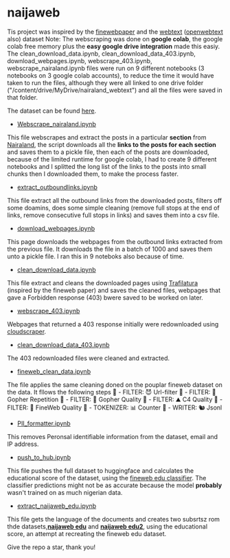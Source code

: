 # naijaweb
Tis project was inspired by the [finewebpaper](https://arxiv.org/abs/2406.17557) and the [webtext](https://paperswithcode.com/dataset/webtext) ([openwebtext](https://huggingface.co/datasets/Skylion007/openwebtext) also) dataset
Note: The webscraping was done on **google colab**, the google colab free memory plus the **easy google drive integration** made this easiy. The clean_download_data.ipynb, clean_download_data_403.ipynb, download_webpages.ipynb, webscrape_403.ipynb, webscrape_nairaland.ipynb files were run on 9 different notebooks (3 notebooks on 3 google colab accounts), to reduce the time it would have taken to run the files, although they were all linked to one drive folder ("/content/drive/MyDrive/nairaland_webtext") and all the files were saved in that folder.

The dataset can be found [here](https://huggingface.co/datasets/saheedniyi/naijaweb).

- [Webscrape_nairaland.ipynb](https://github.com/saheedniyi02/naijaweb/blob/main/webscrape_nairaland.ipynb)

This file webscrapes and extract the posts in a particular **section** from [Nairaland](https://www.nairaland.com/), the script downloads all the **links to the posts for each section** and saves them to a pickle file, then each of the posts are downloaded, because of the limited runtime for google colab, I had to create 9 different notebooks and I splitted the long list of the links to the posts into small chunks then I downloaded them, to make the process faster.

- [extract_outboundlinks.ipynb](https://github.com/saheedniyi02/naijaweb/blob/main/extract_outboundlinks.ipynb)

This file extract all the outbound links from the downloaded posts, filters off some doamins, does some simple cleaning (remove full stops at the end of links, remove consecutive full stops in links) and saves them into a csv file.

- [download_webpages.ipynb](https://github.com/saheedniyi02/naijaweb/blob/main/download_webpages.ipynb)

This page downloads the webpages from the outbound links extracted from the previous file. It downloads the file in a batch of 1000 and saves them unto a pickle file. I ran this in 9 noteboks also because of time.

- [clean_download_data.ipynb](https://github.com/saheedniyi02/naijaweb/blob/main/clean_download_data.ipynb)

This file extract and cleans the downloaded pages using [Trafilatura](https://trafilatura.readthedocs.io/en/latest/) (inspired by the fineweb paper) and saves the cleaned files, webpages that gave a Forbidden response (403) bwere saved to be worked on later.

- [webscrape_403.ipynb](https://github.com/saheedniyi02/naijaweb/blob/main/webscrape_403.ipynb)

Webpages that returned a 403 response initially were redownloaded using [cloudscraper](https://pypi.org/project/cloudscraper/).

- [clean_download_data_403.ipynb](https://github.com/saheedniyi02/naijaweb/blob/main/clean_download_data_403.ipynb)

The 403 redownloaded files were cleaned and extracted.

- [fineweb_clean_data.ipynb](https://github.com/saheedniyi02/naijaweb/blob/main/fineweb_clean_data.ipynb)

The file applies the same cleaning doned on the pouplar fineweb dataset on the data. 
It fllows the following steps
🔻 - FILTER: 😈 Url-filter
🔻 - FILTER: 👯 Gopher Repetition
🔻 - FILTER: 🥇 Gopher Quality
🔻 - FILTER: ⛰ C4 Quality
🔻 - FILTER: 🍷 FineWeb Quality
🔢 - TOKENIZER: 📊 Counter
💽 - WRITER: 🐿 Jsonl

- [PII_formatter.ipynb](https://github.com/saheedniyi02/naijaweb/blob/main/PII_formatter.ipynb)

This removes Peronsal identifiable information from the dataset, email and IP address.

- [push_to_hub.ipynb](https://github.com/saheedniyi02/naijaweb/blob/main/push_to_hub.ipynb)

This file pushes the full dataset to huggingface and calculates the educational score of the dataset, using the [fineweb edu classifier](https://huggingface.co/HuggingFaceFW/fineweb-edu-classifier). The classifier predictions might not be as accurate because the model **probably** wasn't trained on as much nigerian data.

- [extract_naijaweb_edu.ipynb]()

This file gets the language of the documents and creates two subsrtsz rom thde datasets,**[naijaweb edu](https://huggingface.co/datasets/saheedniyi/naijaweb-edu)** and **[naijaweb edu2](https://huggingface.co/datasets/saheedniyi/naijaweb-edu2)**, using the educational score, an attempt at recreating the fineweb edu dataset.

Give the repo a star, thank you!





